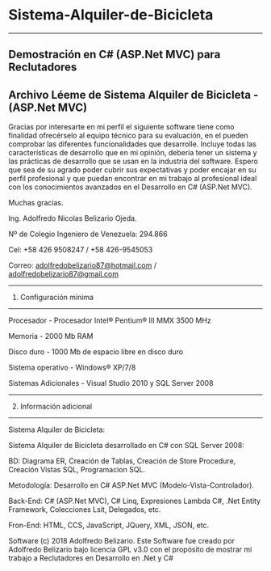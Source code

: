 # Sistema-Alquiler-de-Bicicleta
-------------------------------

Demostración en C# (ASP.Net MVC) para Reclutadores
--------------------------------------------------

Archivo Léeme de Sistema Alquiler de Bicicleta - (ASP.Net MVC)
--------------------------------------------------------------

Gracias por interesarte en mi perfil el siguiente software tiene como finalidad ofrecérselo al equipo técnico para su evaluación, en el pueden comprobar las diferentes funcionalidades que desarrolle.
Incluye todas las características de desarrollo que en mi opinión, debería tener un sistema y las prácticas de desarrollo que se usan en la industria del software.
Espero que sea de su agrado poder cubrir sus expectativas y poder encajar en su perfil profesional y que puedan encontrar en mi trabajo al profesional ideal con los conocimientos avanzados en el Desarrollo en C# (ASP.Net MVC).

Muchas gracias.

Ing. Adolfredo Nicolas Belizario Ojeda.

Nº de Colegio Ingeniero de Venezuela: 294.866

Cel: +58 426 9508247 / +58 426-9545053

Correo: adolfredobelizario87@hotmail.com / adolfredobelizario87@gmail.com

-----------------------
1. Configuración mínima
-----------------------


Procesador 	 			- Procesador Intel® Pentium® III MMX 3500 MHz

Memoria		 			- 2000 Mb RAM

Disco duro	 			- 1000 Mb de espacio libre en disco duro

Sistema operativo		- Windows® XP/7/8

Sistemas Adicionales 	- Visual Studio 2010 y SQL Server 2008


---------------------------------------
2. Información adicional
---------------------------------------

Sistema Alquiler de Bicicleta:

Sistema Alquiler de Bicicleta desarrollado en C# con SQL Server 2008: 

BD: Diagrama ER, Creación de Tablas, Creación de Store Procedure, Creación Vistas SQL, Programacion SQL.

Metodología: Desarrollo en C# ASP.Net MVC (Modelo-Vista-Controlador).

Back-End: C# (ASP.Net MVC), C# Linq, Expresiones Lambda C#, .Net Entity Framework,  Colecciones Lsit<Entidad>, Delegados, etc.

Fron-End: HTML, CCS, JavaScript, JQuery, XML, JSON, etc. 

Software (c) 2018 Adolfredo Belizario. Este Software fue creado por Adolfredo Belizario bajo licencia GPL v3.0 con el propósito de mostrar mi trabajo a Reclutadores en Desarrollo en .Net y C#